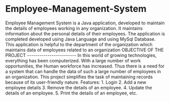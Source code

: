 # Employee-Management-System
Employee Management System is a Java application, developed to maintain the details of employees working in any organization. It maintains information about the personal details of their employees. The application is completed developed using Java Language and using MySql Database.  This application is helpful to the department of the organization which maintains data of employees related to an organization   OBJECTIVE OF THE PROJECT ------------------------ In this world of growing technologies, everything has been computerized. With a large number of work opportunities, the Human workforce has increased. Thus there is a need for a system that can handle the data of such a large number of employees in an organization. This project simplifies the task of maintaining records because of its user-friendly nature.  Features: 1. Login  2. Add a new employee details 3. Remove the details of an employee. 4. Update the details of an employee. 5. Print the details of an employee, etc.
